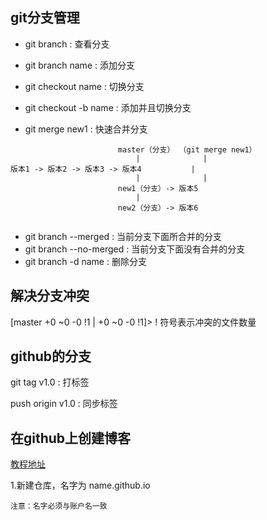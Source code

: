 ## git分支管理

- git branch : 查看分支
- git branch name : 添加分支
- git checkout name : 切换分支
- git checkout -b name : 添加并且切换分支

- git merge new1 : 快速合并分支


```
                        master（分支） （git merge new1）
                            |              |
版本1 -> 版本2 -> 版本3 -> 版本4           |
                            |              |
                        new1（分支）-> 版本5
                            |
                        new2（分支）-> 版本6


```

- git branch --merged : 当前分支下面所合并的分支
- git branch --no-merged : 当前分支下面没有合并的分支
- git branch -d name : 删除分支


## 解决分支冲突
[master +0 ~0 -0 !1 | +0 ~0 -0 !1]>
! 符号表示冲突的文件数量

## github的分支
git tag v1.0 : 打标签

push origin v1.0 : 同步标签

## 在github上创建博客

[教程地址](https://pages.github.com)

1.新建仓库，名字为 name.github.io 
    
    注意：名字必须与账户名一致
